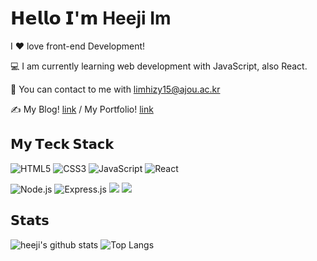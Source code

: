 # 𝗛𝗲𝗹𝗹𝗼 𝗜'𝗺 Heeji Im

<!-- [![](https://img.shields.io/website?color=0ab9e6&style=flat-square&up_message=xlbd.me&url=https%3A%2F%2Fxlbd.me)](https://xlbd.me) -->

I ❤️ love front-end Development!

:computer: I am currently learning web development with JavaScript, also React.

💌  You can contact to me with limhizy15@ajou.ac.kr

✍️ My Blog! [link](https://velog.io/@limhizy15) / My Portfolio! [link](https://singnastudy.notion.site/2382cef60f594e2c962abc1b9d91258c)

<!-- <br> -->

## 𝗠𝘆 𝗧𝗲𝗰𝗸 𝗦𝘁𝗮𝗰𝗸

![HTML5](https://img.shields.io/badge/-HTML5-%23E44D27?style=flat-square&logo=html5&logoColor=ffffff)
![CSS3](https://img.shields.io/badge/-CSS3-%231572B6?style=flat-square&logo=css3)
![JavaScript](https://img.shields.io/badge/-JavaScript-%23F7DF1C?style=flat-square&logo=javascript&logoColor=000000&labelColor=%23F7DF1C&color=%23FFCE5A)
![React](https://img.shields.io/badge/-React-%23282C34?style=flat-square&logo=react)


![Node.js](https://img.shields.io/badge/-Node.js-339933?style=flat-square&logo=html5&logoColor=ffffff)
![Express.js](https://img.shields.io/badge/-Express.js-000000?style=flat-square&logo=express&logoColor=white)
<img src="https://img.shields.io/badge/C-A8B9CC?style=flat-square&logo=c&logoColor=black"/></a>
<img src="https://img.shields.io/badge/Python-3776AB?style=flat-square&logo=python&logoColor=white"/></a>

## 𝗦𝘁𝗮𝘁𝘀

![heeji's github stats](https://github-readme-stats.vercel.app/api?username=limhizy15&show_icons=true&theme=dracula)
![Top Langs](https://github-readme-stats.vercel.app/api/top-langs/?username=limhizy15&layout=compact&hide=Visual%20Basic)
